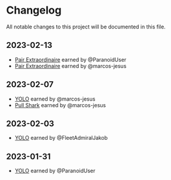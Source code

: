 # Changelog

All notable changes to this project will be documented in this file.

## 2023-02-13

- [Pair Extraordinaire](https://github.com/users/ParanoidUser/achievements/pair-extraordinaire) earned by @ParanoidUser
- [Pair Extraordinaire](https://github.com/users/marcos-jesus/achievements/pair-extraordinaire) earned by @marcos-jesus

## 2023-02-07

- [YOLO](https://github.com/users/marcos-jesus/achievements/yolo) earned by @marcos-jesus
- [Pull Shark](https://github.com/users/marcos-jesus/achievements/pull-shark) earned by @marcos-jesus

## 2023-02-03

- [YOLO](https://github.com/users/FleetAdmiralJakob/achievements/yolo) earned by @FleetAdmiralJakob

## 2023-01-31

- [YOLO](https://github.com/users/ParanoidUser/achievements/yolo) earned by @ParanoidUser
